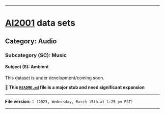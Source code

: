 
***

# [AI2001](https://github.com/seanpm2001/AI2001/) data sets

## Category: Audio

### Subcategory (SC): Music

#### Subject (S): Ambient

This dataset is under development/coming soon.

**🌱️ This [`README.md`](/README.md) file is a major stub and need significant expansion**

***

**File version:** `1 (2023, Wednesday, March 15th at 1:25 pm PST)`

***
